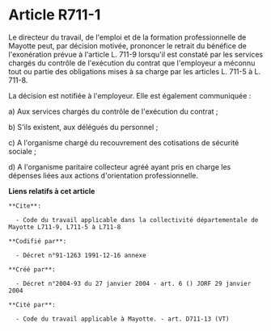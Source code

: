 # Article R711-1

Le directeur du travail, de l'emploi et de la formation professionnelle de Mayotte peut, par décision motivée, prononcer le
retrait du bénéfice de l'exonération prévue à l'article L. 711-9 lorsqu'il est constaté par les services chargés du contrôle
de l'exécution du contrat que l'employeur a méconnu tout ou partie des obligations mises à sa charge par les articles L.
711-5 à L. 711-8.

La décision est notifiée à l'employeur. Elle est également communiquée :

a) Aux services chargés du contrôle de l'exécution du contrat ;

b) S'ils existent, aux délégués du personnel ;

c) A l'organisme chargé du recouvrement des cotisations de sécurité sociale ;

d) A l'organisme paritaire collecteur agréé ayant pris en charge les dépenses liées aux actions d'orientation
professionnelle.

**Liens relatifs à cet article**

	**Cite**:

	  - Code du travail applicable dans la collectivité départementale de Mayotte L711-9, L711-5 à L711-8

	**Codifié par**:

	  - Décret n°91-1263 1991-12-16 annexe

	**Créé par**:

	  - Décret n°2004-93 du 27 janvier 2004 - art. 6 () JORF 29 janvier 2004

	**Cité par**:

	  - Code du travail applicable à Mayotte. - art. D711-13 (VT)
